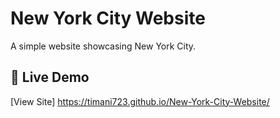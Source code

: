 # New York City Website  

A simple website showcasing New York City.  

## 🔗 Live Demo  
[View Site] https://timani723.github.io/New-York-City-Website/
